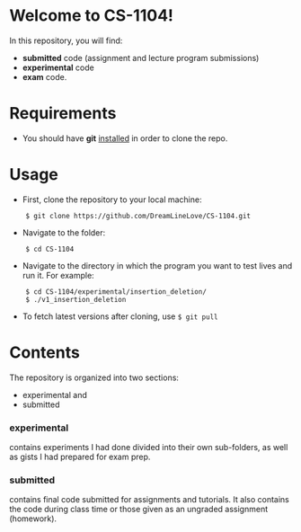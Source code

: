 # Welcome to CS-1104!

In this repository, you will find:
- **submitted** code (assignment and lecture program submissions)
- **experimental** code 
- **exam** code.

# Requirements
- You should have **git** <a href="http://git-scm.com">installed</a> in order to clone the repo.

# Usage
- First, clone the repository to your local machine:
```
    $ git clone https://github.com/DreamLineLove/CS-1104.git
```
- Navigate to the folder:
```
    $ cd CS-1104
```
- Navigate to the directory in which the program you want to test lives and run it. For example:
```
    $ cd CS-1104/experimental/insertion_deletion/
    $ ./v1_insertion_deletion
```
- To fetch latest versions after cloning, use ```$ git pull```

# Contents
The repository is organized into two sections:
- experimental and
- submitted
### experimental
contains experiments I had done divided into their own sub-folders, as well as gists I had prepared for exam prep.
### submitted
contains final code submitted for assignments and tutorials. It also contains the code during class time or those given as an ungraded assignment (homework).
<!---
- (Array) insertion and deletion
- Linear search
- Bubble sort
- Module 4 Arrays
    - Multi-dimensional arrays
- Prime check
- Days, hours, minutes, seconds
- Module 4 Strings
--->

